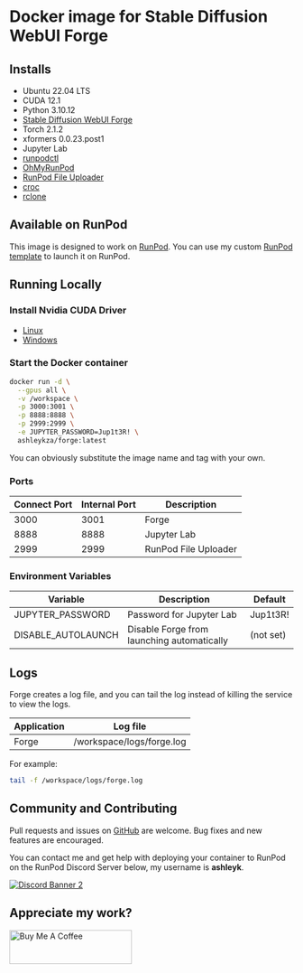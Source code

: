 # Docker image for Stable Diffusion WebUI Forge

## Installs

* Ubuntu 22.04 LTS
* CUDA 12.1
* Python 3.10.12
* [Stable Diffusion WebUI Forge](
  https://github.com/lllyasviel/stable-diffusion-webui-forge)
* Torch 2.1.2
* xformers 0.0.23.post1
* Jupyter Lab
* [runpodctl](https://github.com/runpod/runpodctl)
* [OhMyRunPod](https://github.com/kodxana/OhMyRunPod)
* [RunPod File Uploader](https://github.com/kodxana/RunPod-FilleUploader)
* [croc](https://github.com/schollz/croc)
* [rclone](https://rclone.org/)

## Available on RunPod

This image is designed to work on [RunPod](https://runpod.io?ref=2xxro4sy).
You can use my custom [RunPod template](
https://runpod.io/gsc?template=gpsiphjvvd&ref=2xxro4sy)
to launch it on RunPod.

## Running Locally

### Install Nvidia CUDA Driver

- [Linux](https://docs.nvidia.com/cuda/cuda-installation-guide-linux/index.html)
- [Windows](https://docs.nvidia.com/cuda/cuda-installation-guide-microsoft-windows/index.html)

### Start the Docker container

```bash
docker run -d \
  --gpus all \
  -v /workspace \
  -p 3000:3001 \
  -p 8888:8888 \
  -p 2999:2999 \
  -e JUPYTER_PASSWORD=Jup1t3R! \
  ashleykza/forge:latest
```

You can obviously substitute the image name and tag with your own.

### Ports

| Connect Port | Internal Port | Description          |
|--------------|---------------|----------------------|
| 3000         | 3001          | Forge                |
| 8888         | 8888          | Jupyter Lab          |
| 2999         | 2999          | RunPod File Uploader |

### Environment Variables

| Variable           | Description                                | Default   |
|--------------------|--------------------------------------------|-----------|
| JUPYTER_PASSWORD   | Password for Jupyter Lab                   | Jup1t3R!  |
| DISABLE_AUTOLAUNCH | Disable Forge from launching automatically | (not set) |

## Logs

Forge creates a log file, and you can tail the log instead of
killing the service to view the logs.

| Application | Log file                  |
|-------------|---------------------------|
| Forge       | /workspace/logs/forge.log |

For example:

```bash
tail -f /workspace/logs/forge.log
```

## Community and Contributing

Pull requests and issues on [GitHub](https://github.com/ashleykleynhans/forge-docker)
are welcome. Bug fixes and new features are encouraged.

You can contact me and get help with deploying your container
to RunPod on the RunPod Discord Server below,
my username is **ashleyk**.

<a target="_blank" href="https://discord.gg/pJ3P2DbUUq">![Discord Banner 2](https://discordapp.com/api/guilds/912829806415085598/widget.png?style=banner2)</a>

## Appreciate my work?

<a href="https://www.buymeacoffee.com/ashleyk" target="_blank"><img src="https://cdn.buymeacoffee.com/buttons/v2/default-yellow.png" alt="Buy Me A Coffee" style="height: 60px !important;width: 217px !important;" ></a>

